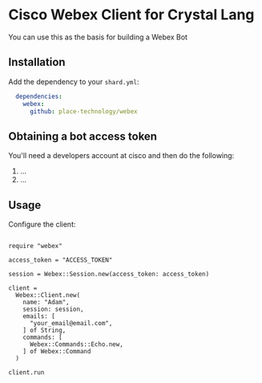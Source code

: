 # Cisco Webex Client for Crystal Lang

You can use this as the basis for building a Webex Bot

## Installation

Add the dependency to your `shard.yml`:

  ```yaml
    dependencies:
      webex:
        github: place-technology/webex
  ```


## Obtaining a bot access token

You'll need a developers account at cisco and then do the following:

1. ...
2. ...

## Usage

Configure the client:

```crystal

require "webex"

access_token = "ACCESS_TOKEN"

session = Webex::Session.new(access_token: access_token)

client =
  Webex::Client.new(
    name: "Adam",
    session: session,
    emails: [
      "your_email@email.com",
    ] of String,
    commands: [
      Webex::Commands::Echo.new,
    ] of Webex::Command
  )

client.run
```
